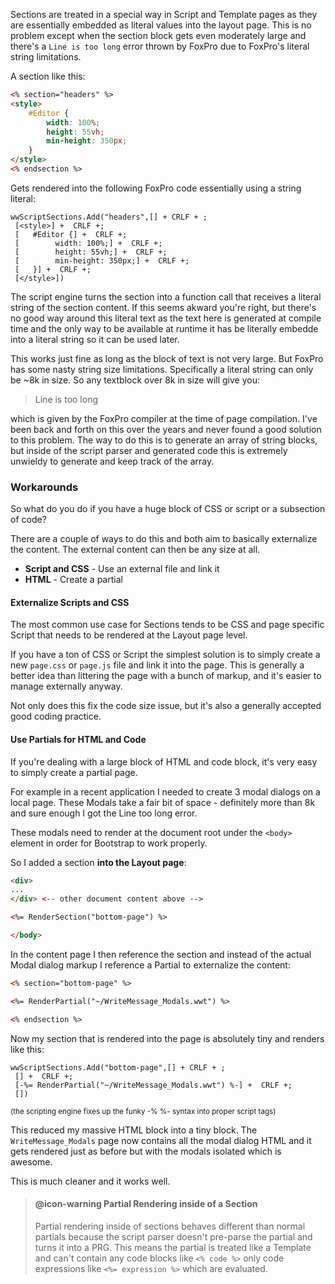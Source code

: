 ﻿Sections are treated in a special way in Script and Template pages as they are essentially embedded as literal values into the layout page. This is no problem except when the section block gets even moderately large and there's a `Line is too long` error thrown by FoxPro due to FoxPro's literal string limitations.A section like this:```html<% section="headers" %><style>    #Editor {        width: 100%;        height: 55vh;        min-height: 350px;    }</style><% endsection %>```Gets rendered into the following FoxPro code essentially using a string literal:```foxprowwScriptSections.Add("headers",[] + CRLF + ; [<style>] +  CRLF +; [	 #Editor {] +  CRLF +; [		  width: 100%;] +  CRLF +; [		  height: 55vh;] +  CRLF +; [		  min-height: 350px;] +  CRLF +; [	 }] +  CRLF +; [</style>]) ```The script engine turns the section into a function call that receives a literal string of the section content.  If this seems akward you're right, but there's no good way around this literal text as the text here is generated at compile time and the only way to be available at runtime it has be literally embedde into a literal string so it can be used later. This works just fine as long as the block of text is not very large. But FoxPro has some nasty string size limitations. Specifically a literal string can only be ~8k in size. So any textblock over 8k in size will give you: > Line is too longwhich is given by the FoxPro compiler at the time of page compilation. I've been back and forth on this over the years and never found a good solution to this problem. The way to do this is to generate an array of string blocks, but inside of the script parser and generated code this is extremely unwieldy to generate and keep track of the array.### WorkaroundsSo what do you do if you have a huge block of CSS or script or a subsection of code?There are a couple of ways to do this and both aim to basically externalize the content. The external content can then be any size at all.* **Script and CSS** - Use an external file and link it* **HTML** - Create a partial#### Externalize Scripts and CSSThe most common use case for Sections tends to be CSS and page specific Script that needs to be rendered at the Layout page level.If you have a ton of CSS or Script the simplest solution is to simply create a new `page.css` or `page.js` file and link it into the page. This is generally a better idea than littering the page with a bunch of markup, and it's easier to manage externally anyway. Not only does this fix the code size issue, but it's also a generally accepted good coding practice.#### Use Partials for HTML and CodeIf you're dealing with a large block of HTML and code block, it's very easy to simply create a partial page.For example in a recent application I needed to create 3 modal dialogs on a local page. These Modals take a fair bit of space - definitely more than 8k and sure enough I got the Line too long error. These modals need to render at the document root under the `<body>` element in order for Bootstrap to work properly. So I added a section **into the Layout page**:```html<div>...</div> <-- other document content above --><%= RenderSection("bottom-page") %></body>```In the content page I then reference the section and instead of the actual Modal dialog markup I reference a Partial to externalize the content:```html<% section="bottom-page" %><%= RenderPartial("~/WriteMessage_Modals.wwt") %><% endsection %>```Now my section that is rendered into the page is absolutely tiny and renders like this:```prgwwScriptSections.Add("bottom-page",[] + CRLF + ; [] +  CRLF +; [-%= RenderPartial("~/WriteMessage_Modals.wwt") %-] +  CRLF +; [])```<small>(the scripting engine fixes up the funky -% %- syntax into proper script tags)</small>This reduced my massive HTML block into a tiny block. The `WriteMessage_Modals` page now contains all the modal dialog HTML and it gets rendered just as before but with the modals isolated which is awesome.This is much cleaner and it works well.> #### @icon-warning Partial Rendering inside of a Section> Partial rendering inside of sections behaves different than normal partials because the script parser doesn't pre-parse the partial and turns it into a PRG. This means the partial is treated like a Template and can't contain any code blocks like `<% code %>` only code expressions like `<%= expression %>` which are evaluated.